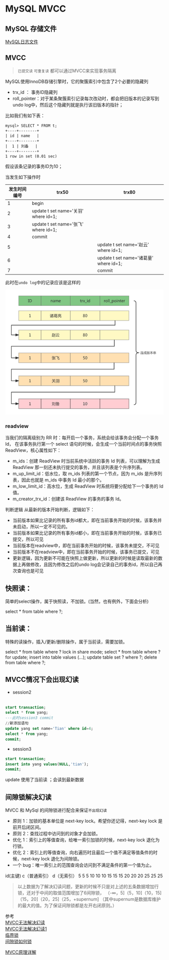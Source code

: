# MySQL MVCC

## MySQL 存储文件
[MySQL日志文件](./MySQL日志文件.MD)

## MVCC

> `已提交读` `可重复读` 都可以通过MVCC来实现事务隔离

MySQL使用InnoDB存储引擎时，它的聚簇索引中包含了2个必要的隐藏列
- trx_id ： 事务ID隐藏列
- roll_pointer：对于某条聚簇索引记录每次改动时，都会把旧版本的记录写到undo log中，然后这个隐藏列就是执行该旧版本的指针；

比如我们有如下表：
```shell
mysql> SELECT * FROM t;
+----+--------+
| id | name   |
+----+--------+
|  1 | 刘备   |
+----+--------+
1 row in set (0.01 sec)
```
假设该条记录的事务ID为10；

当发生如下操作时

| 发生时间编号 | trx50                               | trx80                               | 
|--------|-------------------------------------|-------------------------------------|
| 1      | begin                               |                                     |
| 2      | update t set name='关羽' where id=1;  |                                     |
| 3      | update t set name='张飞' where id=1;  |                                     |
| 4      | commit                              |                                     |
| 5      |   | update t set name='赵云' where id=1;  |
| 6      |  | update t set name='诸葛量' where id=1; |
| 7      |                                     | commit                              |

此时在`undo log`中的记录应该是这样的

![](./MVCC.png)

### readview


当我们的隔离级别为 RR 时：每开启一个事务，系统会给该事务会分配一个事务 Id，
在该事务执行第一个 select 语句的时候，会生成一个当前时间点的事务快照 ReadView，核心属性如下：

- m_ids：创建 ReadView 时当前系统中活跃的事务 Id 列表，可以理解为生成 ReadView 那一刻还未执行提交的事务，并且该列表是个升序列表。
- m_up_limit_id：低水位，取 m_ids 列表的第一个节点，因为 m_ids 是升序列表，因此也就是 m_ids 中事务 Id 最小的那个。
- m_low_limit_id：高水位，生成 ReadView 时系统将要分配给下一个事务的 Id 值。
- m_creator_trx_id：创建该 ReadView 的事务的事务 Id。

判断逻辑
从最新的版本开始判断，逻辑如下：
- 当前版本如果比记录的所有事务id都大，即在当前事务开始的时候，该事务并未启动，所以一定不可见的。
- 当前版本如果比记录的所有事务id都小，即在当前事务开始的时候，该事务已提交，所以可见
- 当前版本在readview中，即在当前事务开始的时候，该事务未提交，不可见
- 当前版本不在readview中，即在当前事务开始的时候，该事务已提交，可见
- 更新逻辑，因为更新不可能在快照上做更新，所以更新的时候是读取最新的数据上再做修改，且因为修改之后的undo log会记录自己的事务id，所以自己再次查询也是可见


## 快照读：
简单的select操作，属于快照读，不加锁。(当然，也有例外，下面会分析)

select * from table where ?;
## 当前读：
特殊的读操作，插入/更新/删除操作，属于当前读，需要加锁。

select * from table where ? lock in share mode;
select * from table where ? for update;
insert into table values (…);
update table set ? where ?;
delete from table where ?;

## MVCC情况下会出现幻读

- session2
```sql

start transaction; 
select * from yang; 
---此时session3 commit
//新添加语句
update yang set name='Tian' where id=4;
select * from yang; 
commit;

```

- session3
```sql
start transaction;
insert into yang values(NULL,'tian');
commit;
```
update 使用了当前读 ；会读到最新数据


## 间隙锁解决幻读

MVCC 和 MySql 的间隙锁进行配合来保证`不出现幻读`

- 原则 1：加锁的基本单位是 next-key lock。希望你还记得，next-key lock 是前开后闭区间。
- 原则 2：查找过程中访问到的对象才会加锁。
- 优化 1：索引上的等值查询，给唯一索引加锁的时候，next-key lock 退化为行锁。
- 优化 2：索引上的等值查询，向右遍历时且最后一个值不满足等值条件的时候，next-key lock 退化为间隙锁。
- 一个 bug：唯一索引上的范围查询会访问到不满足条件的第一个值为止。


id(主键)	c（普通索引）	d（无索引）
5	    5	        5
10	    10	        10
15	    15	        15
20	    20	        20
25	    25	        25

>以上数据为了解决幻读问题，更新的时候不只是对上述的五条数据增加行锁，还对于中间的取值范围增加了6间隙锁，
>（-∞，5]（5，10]（10，15]（15，20]（20，25]（25，+supernum] 
>（其中supernum是数据库维护的最大的值。为了保证间隙锁都是左开右闭原则。）







参考  
[MVCC无法解决幻读](https://www.jianshu.com/p/cef49aeff36b)  
[MVCC无法解决幻读1](https://www.zhihu.com/question/372905832)  
[临界锁](https://juejin.cn/post/6844903666420285454)  
[间隙锁如何锁](https://www.jianshu.com/p/32904ee07e56)  

[MVCC原理详解](https://www.cnblogs.com/qdhxhz/p/15750866.html)

